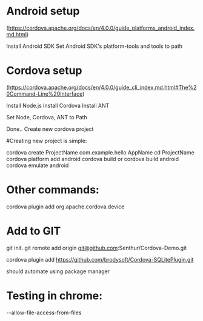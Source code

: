 # Android setup
(https://cordova.apache.org/docs/en/4.0.0/guide_platforms_android_index.md.html)

Install Android SDK
Set Android SDK's platform-tools and tools to path

# Cordova setup
(https://cordova.apache.org/docs/en/4.0.0/guide_cli_index.md.html#The%20Command-Line%20Interface)

Install Node.js
Install Cordova
Install ANT

Set Node, Cordova, ANT to Path


Done.. Create new cordova project


#Creating new project is simple:

cordova create ProjectName com.example.hello AppName
cd ProjectName
cordova platform add android
cordova build
or cordova build android
cordova emulate android

# Other commands:
cordova plugin add org.apache.cordova.device


# Add to GIT
git init.
git remote add origin git@github.com:Senthur/Cordova-Demo.git



cordova plugin add https://github.com/brodysoft/Cordova-SQLitePlugin.git

should automate using package manager



# Testing in chrome:
--allow-file-access-from-files

